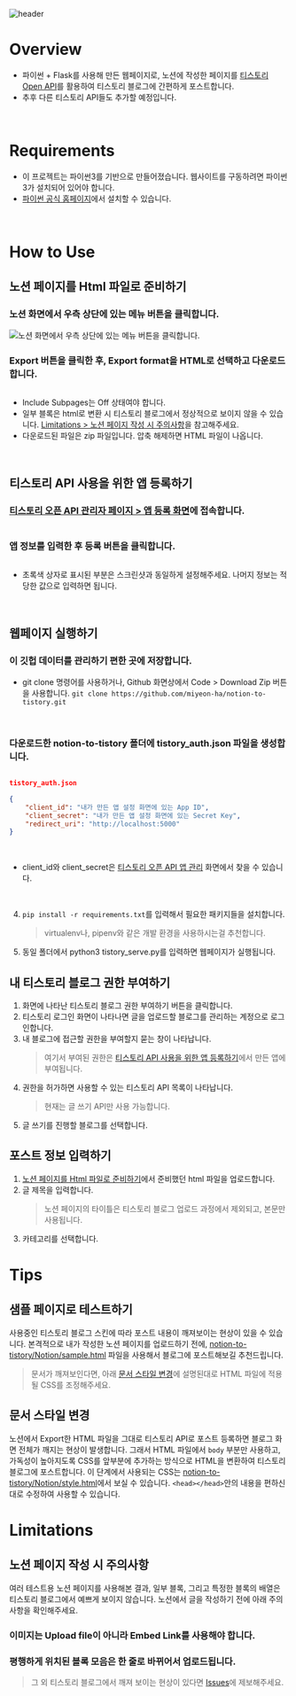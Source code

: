 ![header](https://capsule-render.vercel.app/api?type=rounded&color=auto&height=300&section=header&text=Notion%20to%20Tistory&desc=노션으로%20티스토리%20블로그에%20포스트하기&fontSize=40)


# Overview
- 파이썬 + Flask를 사용해 만든 웹페이지로, 노션에 작성한 페이지를 [티스토리 Open API](https://tistory.github.io/document-tistory-apis/)를 활용하여 티스토리 블로그에 간편하게 포스트합니다. 
- 추후 다른 티스토리 API들도 추가할 예정입니다. 
<br />

# Requirements
- 이 프로젝트는 파이썬3를 기반으로 만들어졌습니다. 웹사이트를 구동하려면 파이썬3가 설치되어 있어야 합니다. 
- [파이썬 공식 홈페이지](https://www.python.org/downloads/)에서 설치할 수 있습니다.
<br />

# How to Use
## 노션 페이지를 Html 파일로 준비하기
### 노션 화면에서 우측 상단에 있는 메뉴 버튼을 클릭합니다. 
![노션 화면에서 우측 상단에 있는 메뉴 버튼을 클릭합니다. ](https://lh3.googleusercontent.com/s0HqYzN5tblk06rJPEOoYEED9q7OvRqFFxyLLCScbDRHLFXzo3pTDcNPi5sz1rjCus3reAXsA1btR2iiL4XogCJ6AEV2vG0xs0MZwZrymsNrUDKlob97SHU6u3n2O_YvqsNSwGPrjxU)

### Export 버튼을 클릭한 후, Export format을 HTML로 선택하고 다운로드합니다.
![]()
- Include Subpages는 Off 상태여야 합니다.
- 일부 블록은 html로 변환 시 티스토리 블로그에서 정상적으로 보이지 않을 수 있습니다. [Limitations > 노션 페이지 작성 시 주의사항]()을 참고해주세요.
- 다운로드된 파일은 zip 파일입니다. 압축 해제하면 HTML 파일이 나옵니다.
<br />

## 티스토리 API 사용을 위한 앱 등록하기
### [티스토리 오픈 API 관리자 페이지 > 앱 등록 화면](https://www.tistory.com/guide/api/manage/register)에 접속합니다. 
![]()

### 앱 정보를 입력한 후 등록 버튼을 클릭합니다.
![]()
- 초록색 상자로 표시된 부분은 스크린샷과 동일하게 설정해주세요. 나머지 정보는 적당한 값으로 입력하면 됩니다. 
<br />

## 웹페이지 실행하기
### 이 깃헙 데이터를 관리하기 편한 곳에 저장합니다.
- git clone 명령어를 사용하거나, Github 화면상에서 Code > Download Zip 버튼을 사용합니다. 
`git clone https://github.com/miyeon-ha/notion-to-tistory.git`
<br />

### 다운로드한 notion-to-tistory 폴더에 tistory_auth.json 파일을 생성합니다. 
![]()
```json
tistory_auth.json

{
    "client_id": "내가 만든 앱 설정 화면에 있는 App ID",
    "client_secret": "내가 만든 앱 설정 화면에 있는 Secret Key",
    "redirect_uri": "http://localhost:5000"
}
```
<br />

- client_id와 client_secret은 [티스토리 오픈 API 앱 관리](https://www.tistory.com/guide/api/manage/register) 화면에서 찾을 수 있습니다.
![]()
![]()
<br />

4. `pip install -r requirements.txt`를 입력해서 필요한 패키지들을 설치합니다.
    > virtualenv나, pipenv와 같은 개발 환경을 사용하시는걸 추천합니다.
5. 동일 폴더에서 python3 tistory_serve.py를 입력하면 웹페이지가 실행됩니다. 

## 내 티스토리 블로그 권한 부여하기
1. 화면에 나타난 티스토리 블로그 권한 부여하기 버튼을 클릭합니다. 
2. 티스토리 로그인 화면이 나타나면 글을 업로드할 블로그를 관리하는 계정으로 로그인합니다. 
3. 내 블로그에 접근할 권한을 부여할지 묻는 창이 나타납니다. 
    > 여기서 부여된 권한은 [티스토리 API 사용을 위한 앱 등록하기]()에서 만든 앱에 부여됩니다.
4. 권한을 허가하면 사용할 수 있는 티스토리 API 목록이 나타납니다.
    > 현재는 글 쓰기 API만 사용 가능합니다.
5. 글 쓰기를 진행할 블로그를 선택합니다. 


## 포스트 정보 입력하기
1. [노션 페이지를 Html 파일로 준비하기]()에서 준비했던 html 파일을 업로드합니다. 
2. 글 제목을 입력합니다. 
    > 노션 페이지의 타이틀은 티스토리 블로그 업로드 과정에서 제외되고, 본문만 사용됩니다.
3. 카테고리를 선택합니다. 



# Tips
## 샘플 페이지로 테스트하기

사용중인 티스토리 블로그 스킨에 따라 포스트 내용이 깨져보이는 현상이 있을 수 있습니다. 본격적으로 내가 작성한 노션 페이지를 업로드하기 전에, [notion-to-tistory/Notion/sample.html](./Notion/sample.html) 파일을 사용해서 블로그에 포스트해보길 추천드립니다. 
> 문서가 깨져보인다면, 아래 [문서 스타일 변경]()에 설명된대로 HTML 파일에 적용될 CSS를 조정해주세요.


## 문서 스타일 변경

노션에서 Export한 HTML 파일을 그대로 티스토리 API로 포스트 등록하면 블로그 화면 전체가 깨지는 현상이 발생합니다. 그래서 HTML 파일에서 `body` 부분만 사용하고, 가독성이 높아지도록 CSS를 앞부분에 추가하는 방식으로 HTML을 변환하여 티스토리 블로그에 포스트합니다. 이 단계에서 사용되는 CSS는 [notion-to-tistory/Notion/style.html](./Notion/style.html)에서 보실 수 있습니다. `<head></head>`안의 내용을 편하신대로 수정하여 사용할 수 있습니다. 



# Limitations
## 노션 페이지 작성 시 주의사항

여러 테스트용 노션 페이지를 사용해본 결과, 일부 블록, 그리고 특정한 블록의 배열은 티스토리 블로그에서 예쁘게 보이지 않습니다. 노션에서 글을 작성하기 전에 아래 주의사항을 확인해주세요.

### 이미지는 Upload file이 아니라 Embed Link를 사용해야 합니다. 

### 평행하게 위치된 블록 모음은 한 줄로 바뀌어서 업로드됩니다. 



> 그 외 티스토리 블로그에서 깨져 보이는 현상이 있다면 [Issues](https://github.com/miyeon-ha/notion-to-tistory/issues)에 제보해주세요.

